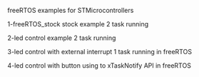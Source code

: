 freeRTOS examples for STMicrocontrollers

1-freeRTOS_stock stock example 2 task running

2-led control example 2 task running

3-led control with external interrupt 1 task running in freeRTOS

4-led control with button using to xTaskNotify API in freeRTOS
